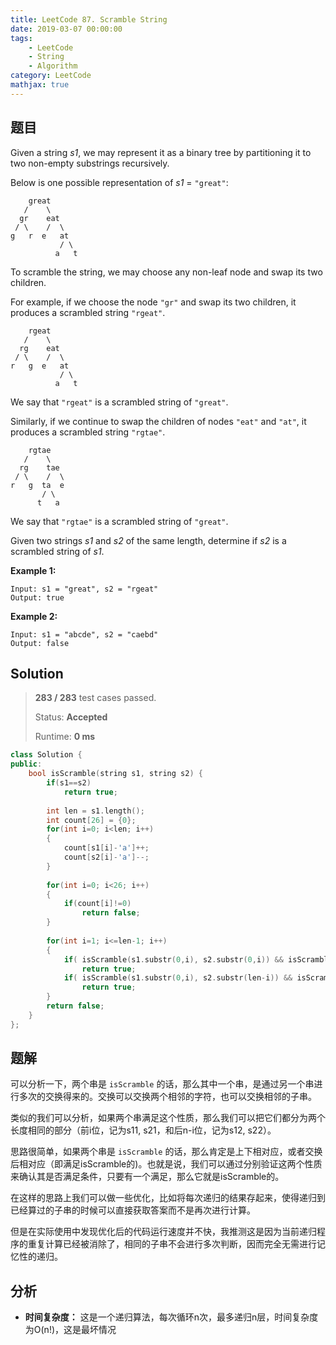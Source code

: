 ```yaml
---
title: LeetCode 87. Scramble String
date: 2019-03-07 00:00:00
tags: 
    - LeetCode
    - String
    - Algorithm
category: LeetCode
mathjax: true
---
```


## 题目

Given a string *s1*, we may represent it as a binary tree by partitioning it to two non-empty substrings recursively.

Below is one possible representation of *s1* = `"great"`:

```
    great
   /    \
  gr    eat
 / \    /  \
g   r  e   at
           / \
          a   t
```

To scramble the string, we may choose any non-leaf node and swap its two children.

For example, if we choose the node `"gr"` and swap its two children, it produces a scrambled string `"rgeat"`.

```
    rgeat
   /    \
  rg    eat
 / \    /  \
r   g  e   at
           / \
          a   t
```

We say that `"rgeat"` is a scrambled string of `"great"`.

Similarly, if we continue to swap the children of nodes `"eat"` and `"at"`, it produces a scrambled string `"rgtae"`.

```
    rgtae
   /    \
  rg    tae
 / \    /  \
r   g  ta  e
       / \
      t   a
```

We say that `"rgtae"` is a scrambled string of `"great"`.

Given two strings *s1* and *s2* of the same length, determine if *s2* is a scrambled string of *s1*.

**Example 1:**

```
Input: s1 = "great", s2 = "rgeat"
Output: true
```

**Example 2:**

```
Input: s1 = "abcde", s2 = "caebd"
Output: false
```



## Solution

> **283 / 283** test cases passed.
>
> Status: **Accepted**
>
> Runtime: **0 ms**

```cpp
class Solution {
public:
    bool isScramble(string s1, string s2) {
        if(s1==s2)
            return true;
            
        int len = s1.length();
        int count[26] = {0};
        for(int i=0; i<len; i++)
        {
            count[s1[i]-'a']++;
            count[s2[i]-'a']--;
        }
        
        for(int i=0; i<26; i++)
        {
            if(count[i]!=0)
                return false;
        }
        
        for(int i=1; i<=len-1; i++)
        {
            if( isScramble(s1.substr(0,i), s2.substr(0,i)) && isScramble(s1.substr(i), s2.substr(i)))
                return true;
            if( isScramble(s1.substr(0,i), s2.substr(len-i)) && isScramble(s1.substr(i), s2.substr(0,len-i)))
                return true;
        }
        return false;
    }
};
```

## 题解

可以分析一下，两个串是 `isScramble` 的话，那么其中一个串，是通过另一个串进行多次的交换得来的。交换可以交换两个相邻的字符，也可以交换相邻的子串。

类似的我们可以分析，如果两个串满足这个性质，那么我们可以把它们都分为两个长度相同的部分（前i位，记为s11, s21，和后n-i位，记为s12, s22）。

思路很简单，如果两个串是 `isScramble` 的话，那么肯定是上下相对应，或者交换后相对应（即满足isScramble的)。也就是说，我们可以通过分别验证这两个性质来确认其是否满足条件，只要有一个满足，那么它就是isScramble的。

在这样的思路上我们可以做一些优化，比如将每次递归的结果存起来，使得递归到已经算过的子串的时候可以直接获取答案而不是再次进行计算。

但是在实际使用中发现优化后的代码运行速度并不快，我推测这是因为当前递归程序的重复计算已经被消除了，相同的子串不会进行多次判断，因而完全无需进行记忆性的递归。

## 分析

* **时间复杂度：** 这是一个递归算法，每次循环n次，最多递归n层，时间复杂度为O(n!)，这是最坏情况
